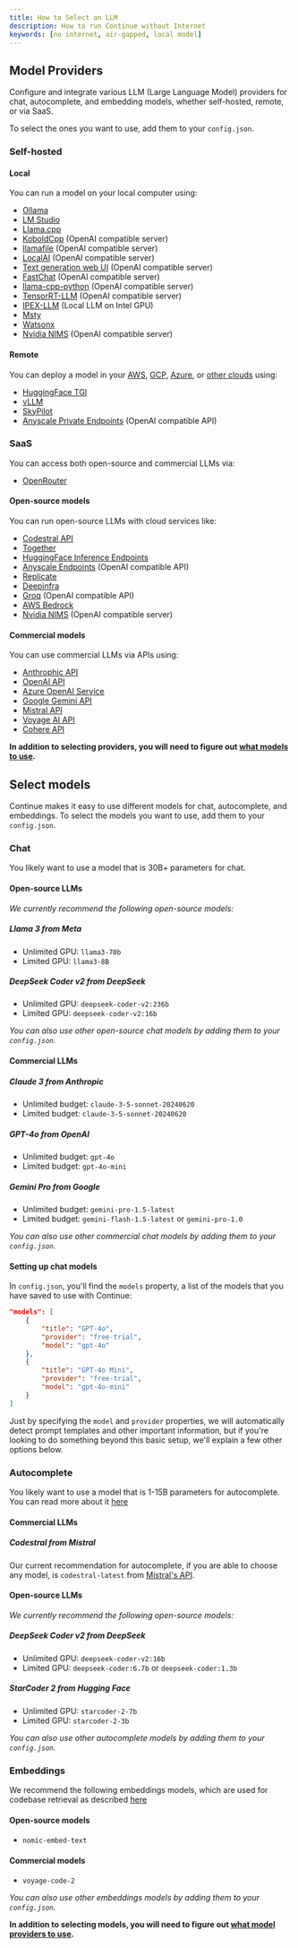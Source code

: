 ```yaml
---
title: How to Select an LLM
description: How to run Continue without Internet
keywords: [no internet, air-gapped, local model]
---
```


## Model Providers

Configure and integrate various LLM (Large Language Model) providers for chat, autocomplete, and embedding models, whether self-hosted, remote, or via SaaS.

To select the ones you want to use, add them to your `config.json`.

### Self-hosted

#### Local

You can run a model on your local computer using:

- [Ollama](../reference/Model%20Providers/ollama.md)
- [LM Studio](../reference/Model%20Providers/lmstudio.md)
- [Llama.cpp](../reference/Model%20Providers/llamacpp.md)
- [KoboldCpp](../reference/Model%20Providers/openai.md) (OpenAI compatible server)
- [llamafile](../reference/Model%20Providers/llamafile) (OpenAI compatible server)
- [LocalAI](../reference/Model%20Providers/openai.md) (OpenAI compatible server)
- [Text generation web UI](../reference/Model%20Providers/openai.md) (OpenAI compatible server)
- [FastChat](../reference/Model%20Providers/openai.md) (OpenAI compatible server)
- [llama-cpp-python](../reference/Model%20Providers/openai.md) (OpenAI compatible server)
- [TensorRT-LLM](https://github.com/NVIDIA/trt-llm-as-openai-windows?tab=readme-ov-file#examples) (OpenAI compatible server)
- [IPEX-LLM](../reference/Model%20Providers/ipex_llm.md) (Local LLM on Intel GPU)
- [Msty](../reference/Model%20Providers/msty.md)
- [Watsonx](../reference/Model%20Providers/watsonx.md)
- [Nvidia NIMS](../reference/Model%20Providers/openai.md) (OpenAI compatible server)

#### Remote

You can deploy a model in your [AWS](https://github.com/continuedev/deploy-os-code-llm#aws), [GCP](https://github.com/continuedev/deploy-os-code-llm#gcp), [Azure](https://github.com/continuedev/deploy-os-code-llm#azure), or [other clouds](https://github.com/continuedev/deploy-os-code-llm#others-2) using:

- [HuggingFace TGI](https://github.com/continuedev/deploy-os-code-llm#tgi)
- [vLLM](https://github.com/continuedev/deploy-os-code-llm#vllm)
- [SkyPilot](https://github.com/continuedev/deploy-os-code-llm#skypilot)
- [Anyscale Private Endpoints](https://github.com/continuedev/deploy-os-code-llm#anyscale-private-endpoints) (OpenAI compatible API)

### SaaS

You can access both open-source and commercial LLMs via:

- [OpenRouter](../reference/Model%20Providers/openrouter.md)

#### Open-source models

You can run open-source LLMs with cloud services like:

- [Codestral API](../walkthroughs/set-up-codestral.md)
- [Together](../reference/Model%20Providers/togetherllm.md)
- [HuggingFace Inference Endpoints](../reference/Model%20Providers/huggingfaceinferenceapi.md)
- [Anyscale Endpoints](../reference/Model%20Providers/openai.md) (OpenAI compatible API)
- [Replicate](../reference/Model%20Providers/replicatellm.md)
- [Deepinfra](../reference/Model%20Providers/deepinfra.md)
- [Groq](../reference/Model%20Providers/openai.md) (OpenAI compatible API)
- [AWS Bedrock](../reference/Model%20Providers/bedrock.md)
- [Nvidia NIMS](../reference/Model%20Providers/openai.md) (OpenAI compatible server)

#### Commercial models

You can use commercial LLMs via APIs using:

- [Anthrophic API](../reference/Model%20Providers/anthropicllm.md)
- [OpenAI API](../reference/Model%20Providers/openai.md)
- [Azure OpenAI Service](../reference/Model%20Providers/openai.md)
- [Google Gemini API](../reference/Model%20Providers/geminiapi.md)
- [Mistral API](../reference/Model%20Providers/mistral.md)
- [Voyage AI API](../features/codebase-embeddings.md#openai)
- [Cohere API](../reference/Model%20Providers/cohere.md)

**In addition to selecting providers, you will need to figure out [what models to use](./select-model.md).**

## Select models

Continue makes it easy to use different models for chat, autocomplete, and embeddings. To select the models you want to use, add them to your `config.json`.

### Chat

You likely want to use a model that is 30B+ parameters for chat.

#### Open-source LLMs

_We currently recommend the following open-source models:_

##### Llama 3 from Meta

- Unlimited GPU: `llama3-70b`
- Limited GPU: `llama3-8B`

##### DeepSeek Coder v2 from DeepSeek

- Unlimited GPU: `deepseek-coder-v2:236b`
- Limited GPU: `deepseek-coder-v2:16b`

_You can also use other open-source chat models by adding them to your `config.json`._

#### Commercial LLMs

##### Claude 3 from Anthropic

- Unlimited budget: `claude-3-5-sonnet-20240620`
- Limited budget: `claude-3-5-sonnet-20240620`

##### GPT-4o from OpenAI

- Unlimited budget: `gpt-4o`
- Limited budget: `gpt-4o-mini`

##### Gemini Pro from Google

- Unlimited budget: `gemini-pro-1.5-latest`
- Limited budget: `gemini-flash-1.5-latest` or `gemini-pro-1.0`

_You can also use other commercial chat models by adding them to your `config.json`._

#### Setting up chat models

In `config.json`, you'll find the `models` property, a list of the models that you have saved to use with Continue:

```json
"models": [
    {
        "title": "GPT-4o",
        "provider": "free-trial",
        "model": "gpt-4o"
    },
    {
        "title": "GPT-4o Mini",
        "provider": "free-trial",
        "model": "gpt-4o-mini"
    }
]
```

Just by specifying the `model` and `provider` properties, we will automatically detect prompt templates and other important information, but if you're looking to do something beyond this basic setup, we'll explain a few other options below.

### Autocomplete

You likely want to use a model that is 1-15B parameters for autocomplete. You can read more about it [here](../features/tab-autocomplete.md#tab-autocomplete-beta)

#### Commercial LLMs

##### Codestral from Mistral

Our current recommendation for autocomplete, if you are able to choose any model, is `codestral-latest` from [Mistral's API](../walkthroughs/set-up-codestral.md).

#### Open-source LLMs

_We currently recommend the following open-source models:_

##### DeepSeek Coder v2 from DeepSeek

- Unlimited GPU: `deepseek-coder-v2:16b`
- Limited GPU: `deepseek-coder:6.7b` or `deepseek-coder:1.3b`

##### StarCoder 2 from Hugging Face

- Unlimited GPU: `starcoder-2-7b`
- Limited GPU: `starcoder-2-3b`

_You can also use other autocomplete models by adding them to your `config.json`._

### Embeddings

We recommend the following embeddings models, which are used for codebase retrieval as described [here](../features/codebase-embeddings.md#embeddings-providers)

#### Open-source models

- `nomic-embed-text`

#### Commercial models

- `voyage-code-2`

_You can also use other embeddings models by adding them to your `config.json`._

**In addition to selecting models, you will need to figure out [what model providers to use](./model-providers.md).**

